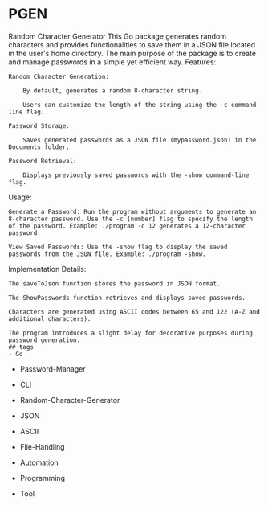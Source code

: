 # PGEN
Random Character Generator This Go package generates random characters and provides functionalities to save them in a JSON file located in the user's home directory. The main purpose of the package is to create and manage passwords in a simple yet efficient way.
Features:

    Random Character Generation:

        By default, generates a random 8-character string.

        Users can customize the length of the string using the -c command-line flag.

    Password Storage:

        Saves generated passwords as a JSON file (mypassword.json) in the Documents folder.

    Password Retrieval:

        Displays previously saved passwords with the -show command-line flag.

Usage:

    Generate a Password: Run the program without arguments to generate an 8-character password. Use the -c [number] flag to specify the length of the password. Example: ./program -c 12 generates a 12-character password.

    View Saved Passwords: Use the -show flag to display the saved passwords from the JSON file. Example: ./program -show.

Implementation Details:

    The saveToJson function stores the password in JSON format.

    The ShowPasswords function retrieves and displays saved passwords.

    Characters are generated using ASCII codes between 65 and 122 (A-Z and additional characters).

    The program introduces a slight delay for decorative purposes during password generation.
    ## tags
    - Go

- Password-Manager

- CLI

- Random-Character-Generator

- JSON

- ASCII

- File-Handling

- Automation

- Programming

- Tool
